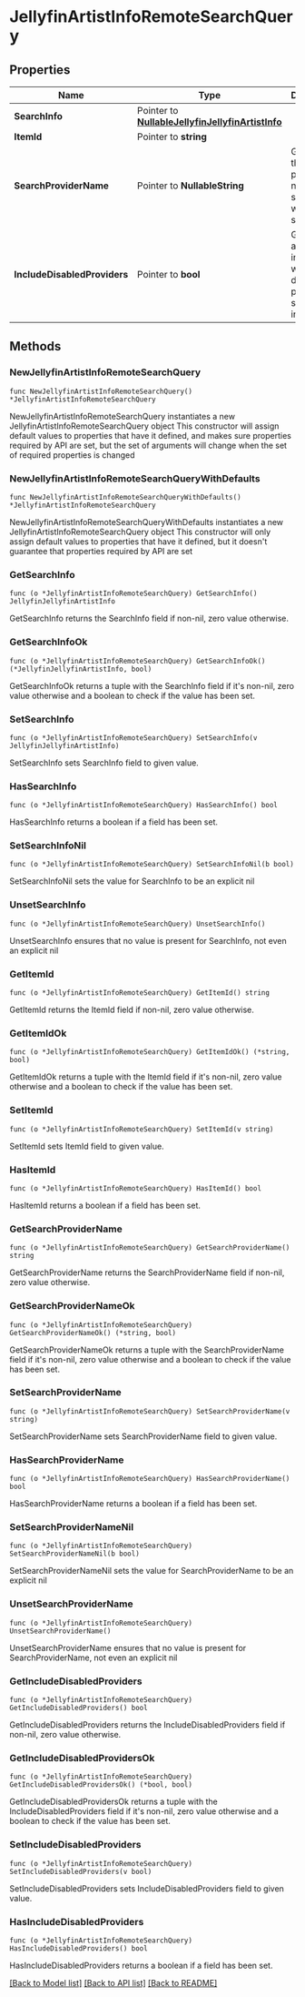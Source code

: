 # JellyfinArtistInfoRemoteSearchQuery

## Properties

Name | Type | Description | Notes
------------ | ------------- | ------------- | -------------
**SearchInfo** | Pointer to [**NullableJellyfinJellyfinArtistInfo**](JellyfinArtistInfo.md) |  | [optional] 
**ItemId** | Pointer to **string** |  | [optional] 
**SearchProviderName** | Pointer to **NullableString** | Gets or sets the provider name to search within if set. | [optional] 
**IncludeDisabledProviders** | Pointer to **bool** | Gets or sets a value indicating whether disabled providers should be included. | [optional] 

## Methods

### NewJellyfinArtistInfoRemoteSearchQuery

`func NewJellyfinArtistInfoRemoteSearchQuery() *JellyfinArtistInfoRemoteSearchQuery`

NewJellyfinArtistInfoRemoteSearchQuery instantiates a new JellyfinArtistInfoRemoteSearchQuery object
This constructor will assign default values to properties that have it defined,
and makes sure properties required by API are set, but the set of arguments
will change when the set of required properties is changed

### NewJellyfinArtistInfoRemoteSearchQueryWithDefaults

`func NewJellyfinArtistInfoRemoteSearchQueryWithDefaults() *JellyfinArtistInfoRemoteSearchQuery`

NewJellyfinArtistInfoRemoteSearchQueryWithDefaults instantiates a new JellyfinArtistInfoRemoteSearchQuery object
This constructor will only assign default values to properties that have it defined,
but it doesn't guarantee that properties required by API are set

### GetSearchInfo

`func (o *JellyfinArtistInfoRemoteSearchQuery) GetSearchInfo() JellyfinJellyfinArtistInfo`

GetSearchInfo returns the SearchInfo field if non-nil, zero value otherwise.

### GetSearchInfoOk

`func (o *JellyfinArtistInfoRemoteSearchQuery) GetSearchInfoOk() (*JellyfinJellyfinArtistInfo, bool)`

GetSearchInfoOk returns a tuple with the SearchInfo field if it's non-nil, zero value otherwise
and a boolean to check if the value has been set.

### SetSearchInfo

`func (o *JellyfinArtistInfoRemoteSearchQuery) SetSearchInfo(v JellyfinJellyfinArtistInfo)`

SetSearchInfo sets SearchInfo field to given value.

### HasSearchInfo

`func (o *JellyfinArtistInfoRemoteSearchQuery) HasSearchInfo() bool`

HasSearchInfo returns a boolean if a field has been set.

### SetSearchInfoNil

`func (o *JellyfinArtistInfoRemoteSearchQuery) SetSearchInfoNil(b bool)`

 SetSearchInfoNil sets the value for SearchInfo to be an explicit nil

### UnsetSearchInfo
`func (o *JellyfinArtistInfoRemoteSearchQuery) UnsetSearchInfo()`

UnsetSearchInfo ensures that no value is present for SearchInfo, not even an explicit nil
### GetItemId

`func (o *JellyfinArtistInfoRemoteSearchQuery) GetItemId() string`

GetItemId returns the ItemId field if non-nil, zero value otherwise.

### GetItemIdOk

`func (o *JellyfinArtistInfoRemoteSearchQuery) GetItemIdOk() (*string, bool)`

GetItemIdOk returns a tuple with the ItemId field if it's non-nil, zero value otherwise
and a boolean to check if the value has been set.

### SetItemId

`func (o *JellyfinArtistInfoRemoteSearchQuery) SetItemId(v string)`

SetItemId sets ItemId field to given value.

### HasItemId

`func (o *JellyfinArtistInfoRemoteSearchQuery) HasItemId() bool`

HasItemId returns a boolean if a field has been set.

### GetSearchProviderName

`func (o *JellyfinArtistInfoRemoteSearchQuery) GetSearchProviderName() string`

GetSearchProviderName returns the SearchProviderName field if non-nil, zero value otherwise.

### GetSearchProviderNameOk

`func (o *JellyfinArtistInfoRemoteSearchQuery) GetSearchProviderNameOk() (*string, bool)`

GetSearchProviderNameOk returns a tuple with the SearchProviderName field if it's non-nil, zero value otherwise
and a boolean to check if the value has been set.

### SetSearchProviderName

`func (o *JellyfinArtistInfoRemoteSearchQuery) SetSearchProviderName(v string)`

SetSearchProviderName sets SearchProviderName field to given value.

### HasSearchProviderName

`func (o *JellyfinArtistInfoRemoteSearchQuery) HasSearchProviderName() bool`

HasSearchProviderName returns a boolean if a field has been set.

### SetSearchProviderNameNil

`func (o *JellyfinArtistInfoRemoteSearchQuery) SetSearchProviderNameNil(b bool)`

 SetSearchProviderNameNil sets the value for SearchProviderName to be an explicit nil

### UnsetSearchProviderName
`func (o *JellyfinArtistInfoRemoteSearchQuery) UnsetSearchProviderName()`

UnsetSearchProviderName ensures that no value is present for SearchProviderName, not even an explicit nil
### GetIncludeDisabledProviders

`func (o *JellyfinArtistInfoRemoteSearchQuery) GetIncludeDisabledProviders() bool`

GetIncludeDisabledProviders returns the IncludeDisabledProviders field if non-nil, zero value otherwise.

### GetIncludeDisabledProvidersOk

`func (o *JellyfinArtistInfoRemoteSearchQuery) GetIncludeDisabledProvidersOk() (*bool, bool)`

GetIncludeDisabledProvidersOk returns a tuple with the IncludeDisabledProviders field if it's non-nil, zero value otherwise
and a boolean to check if the value has been set.

### SetIncludeDisabledProviders

`func (o *JellyfinArtistInfoRemoteSearchQuery) SetIncludeDisabledProviders(v bool)`

SetIncludeDisabledProviders sets IncludeDisabledProviders field to given value.

### HasIncludeDisabledProviders

`func (o *JellyfinArtistInfoRemoteSearchQuery) HasIncludeDisabledProviders() bool`

HasIncludeDisabledProviders returns a boolean if a field has been set.


[[Back to Model list]](../README.md#documentation-for-models) [[Back to API list]](../README.md#documentation-for-api-endpoints) [[Back to README]](../README.md)


